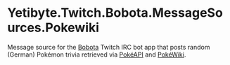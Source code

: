 # Yetibyte.Twitch.Bobota.MessageSources.Pokewiki

Message source for the [Bobota](https://github.com/Yeti47/Yetibyte.Twitch.Bobota) Twitch IRC bot app that posts random (German) Pokémon trivia retrieved via [PokéAPI](https://pokeapi.co/) and [PokéWiki](https://www.pokewiki.de/).
